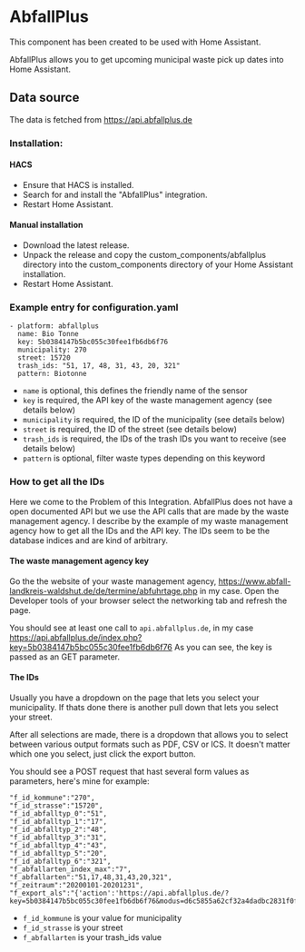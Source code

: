 # AbfallPlus

This component has been created to be used with Home Assistant.

AbfallPlus allows you to get upcoming municipal waste pick up dates into Home Assistant.

## Data source

The data is fetched from https://api.abfallplus.de

### Installation:

#### HACS

- Ensure that HACS is installed.
- Search for and install the "AbfallPlus" integration.
- Restart Home Assistant.

#### Manual installation

- Download the latest release.
- Unpack the release and copy the custom_components/abfallplus directory into the custom_components directory of your Home Assistant installation.
- Restart Home Assistant.

### Example entry for configuration.yaml

```
- platform: abfallplus
  name: Bio Tonne
  key: 5b0384147b5bc055c30fee1fb6db6f76
  municipality: 270
  street: 15720
  trash_ids: "51, 17, 48, 31, 43, 20, 321"
  pattern: Biotonne
```

 - `name` is optional, this defines the friendly name of the sensor
 - `key` is required, the API key of the waste management agency (see details below)
 - `municipality` is required, the ID of the municipality (see details below)
 - `street` is required, the ID of the street (see details below)
 - `trash_ids` is required, the IDs of the trash IDs you want to receive (see details below)
 - `pattern` is optional, filter waste types depending on this keyword 

### How to get all the IDs

Here we come to the Problem of this Integration. AbfallPlus does not have a open documented API but we use the API calls that are made by the waste management agency.
I describe by the example of my waste management agency how to get all the IDs and the API key.
The IDs seem to be the database indices and are kind of arbitrary.

#### The waste management agency key

Go the the website of your waste management agency, https://www.abfall-landkreis-waldshut.de/de/termine/abfuhrtage.php in my case.
Open the Developer tools of your browser select the networking tab and refresh the page.

You should see at least one call to `api.abfallplus.de`, in my case https://api.abfallplus.de/index.php?key=5b0384147b5bc055c30fee1fb6db6f76
As you can see, the key is passed as an GET parameter.

#### The IDs

Usually you have a dropdown on the page that lets you select your municipality. 
If thats done there is another pull down that lets you select your street.

After all selections are made, there is a dropdown that allows you to select between various output formats such as PDF, CSV or ICS.
It doesn't matter which one you select, just click the export button.

You should see a POST request that hast several form values as parameters, here's mine for example:

```
"f_id_kommune":"270",
"f_id_strasse":"15720",
"f_id_abfalltyp_0":"51",
"f_id_abfalltyp_1":"17",
"f_id_abfalltyp_2":"48",
"f_id_abfalltyp_3":"31",
"f_id_abfalltyp_4":"43",
"f_id_abfalltyp_5":"20",
"f_id_abfalltyp_6":"321",
"f_abfallarten_index_max":"7",
"f_abfallarten":"51,17,48,31,43,20,321",
"f_zeitraum":"20200101-20201231",
"f_export_als":"{'action':'https://api.abfallplus.de/?key=5b0384147b5bc055c30fee1fb6db6f76&modus=d6c5855a62cf32a4dadbc2831f0f295f&waction=export_ics','target':''}"
```

 - `f_id_kommune` is your value for municipality
 - `f_id_strasse` is your street
 - `f_abfallarten` is your trash_ids value


